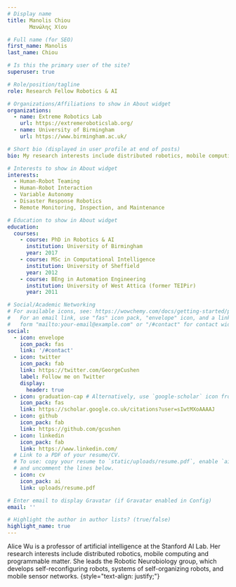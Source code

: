 ```yaml
---
# Display name
title: Manolis Chiou
       Μανώλης Χίου

# Full name (for SEO)
first_name: Manolis 
last_name: Chiou

# Is this the primary user of the site?
superuser: true

# Role/position/tagline
role: Research Fellow Robotics & AI

# Organizations/Affiliations to show in About widget
organizations:
  - name: Extreme Robotics Lab
    url: https://extremeroboticslab.org/
  - name: University of Birmingham 
    url: https://www.birmingham.ac.uk/

# Short bio (displayed in user profile at end of posts)
bio: My research interests include distributed robotics, mobile computing and programmable matter.

# Interests to show in About widget
interests:
  - Human-Robot Teaming
  - Human-Robot Interaction
  - Variable Autonomy
  - Disaster Response Robotics
  - Remote Monitoring, Inspection, and Maintenance 

# Education to show in About widget
education:
  courses:
    - course: PhD in Robotics & AI
      institution: University of Birmingham
      year: 2017
    - course: MSc in Computational Intelligence
      institution: University of Sheffield
      year: 2012
    - course: BEng in Automation Engineering
      institution: University of West Attica (former TEIPir)
      year: 2011

# Social/Academic Networking
# For available icons, see: https://wowchemy.com/docs/getting-started/page-builder/#icons
#   For an email link, use "fas" icon pack, "envelope" icon, and a link in the
#   form "mailto:your-email@example.com" or "/#contact" for contact widget.
social:
  - icon: envelope
    icon_pack: fas
    link: '/#contact'
  - icon: twitter
    icon_pack: fab
    link: https://twitter.com/GeorgeCushen
    label: Follow me on Twitter
    display:
      header: true
  - icon: graduation-cap # Alternatively, use `google-scholar` icon from `ai` icon pack
    icon_pack: fas
    link: https://scholar.google.co.uk/citations?user=sIwtMXoAAAAJ
  - icon: github
    icon_pack: fab
    link: https://github.com/gcushen
  - icon: linkedin
    icon_pack: fab
    link: https://www.linkedin.com/
  # Link to a PDF of your resume/CV.
  # To use: copy your resume to `static/uploads/resume.pdf`, enable `ai` icons in `params.yaml`,
  # and uncomment the lines below.
  - icon: cv
    icon_pack: ai
    link: uploads/resume.pdf

# Enter email to display Gravatar (if Gravatar enabled in Config)
email: ''

# Highlight the author in author lists? (true/false)
highlight_name: true
---
```


Alice Wu is a professor of artificial intelligence at the Stanford AI Lab. Her research interests include distributed robotics, mobile computing and programmable matter. She leads the Robotic Neurobiology group, which develops self-reconfiguring robots, systems of self-organizing robots, and mobile sensor networks.
{style="text-align: justify;"}

